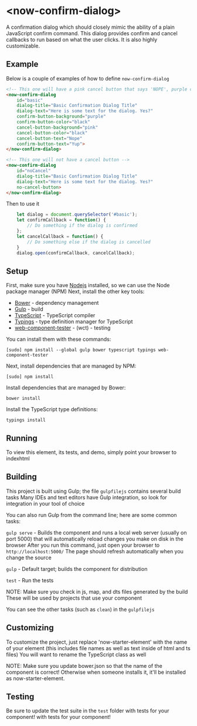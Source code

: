 # <now-confirm-dialog\>

A confirmation dialog which should closely mimic the ability of a plain JavaScript confirm command. This dialog provides confirm and cancel callbacks to
run based on what the user clicks. It is also highly customizable.

## Example

Below is a couple of examples of how to define `now-confirm-dialog`

```HTML
<!-- This one will have a pink cancel button that says 'NOPE', purple confirm button that says 'YUP' -->
<now-confirm-dialog
	id="basic"
	dialog-title="Basic Confirmation Dialog Title"
	dialog-text="Here is some text for the dialog. Yes?"
	confirm-button-background="purple"
	confirm-button-color="black"
	cancel-button-background="pink"
	cancel-button-color="black"
	cancel-button-text="Nope"
	confirm-button-text="Yup">
</now-confirm-dialog>

<!-- This one will not have a cancel button -->
<now-confirm-dialog
	id="noCancel"
	dialog-title="Basic Confirmation Dialog Title"
	dialog-text="Here is some text for the dialog. Yes?"
	no-cancel-button>
</now-confirm-dialog>
```

Then to use it

```JavaScript
	let dialog = document.querySelector('#basic');
	let confirmCallback = function() {
		// Do something if the dialog is confirmed
	};
	let cancelCallback = function() {
		// Do something else if the dialog is cancelled
	}
	dialog.open(confirmCallback, cancelCallback);
```

## Setup

First, make sure you have [Nodejs](https://nodejsorg/) installed, so we can use the Node package manager (NPM)
Next, install the other key tools:

* [Bower](http://bowerio/) - dependency management
* [Gulp](http://gulpjscom/) - build
* [TypeScript](http://wwwtypescriptlangorg/) - TypeScript compiler
* [Typings](https://githubcom/typings/typings) - type definition manager for TypeScript
* [web-component-tester](https://githubcom/Polymer/web-component-tester) - (wct) - testing

You can install them with these commands:

`[sudo] npm install --global gulp bower typescript typings web-component-tester`

Next, install dependencies that are managed by NPM:

`[sudo] npm install`

Install dependencies that are managed by Bower:

`bower install`

Install the TypeScript type definitions:

`typings install`

## Running

To view this element, its tests, and demo, simply point your browser to indexhtml

## Building

This project is built using Gulp; the file `gulpfilejs` contains several build tasks
Many IDEs and text editors have Gulp integration, so look for integration in your tool of choice

You can also run Gulp from the command line; here are some common tasks:

`gulp serve` - Builds the component and runs a local web server (usually on port 5000) that will automatically reload changes you make on disk in the browser
After you run this command, just open your browser to `http://localhost:5000/` The page should refresh automatically when you change the source

`gulp` - Default target; builds the component for distribution

`test` - Run the tests

NOTE: Make sure you check in js, map, and dts files generated by the build These will be used by projects that use your component

You can see the other tasks (such as `clean`) in the `gulpfilejs`

## Customizing

To customize the project, just replace 'now-starter-element' with the name of your element (this includes file names as well as text inside of html and ts files)
You will want to rename the TypeScript class as well

NOTE: Make sure you update bower.json so that the name of the component is correct! Otherwise when someone installs it, it'll be installed as now-starter-element.

## Testing

Be sure to update the test suite in the `test` folder with tests for your component!
with tests for your component!
